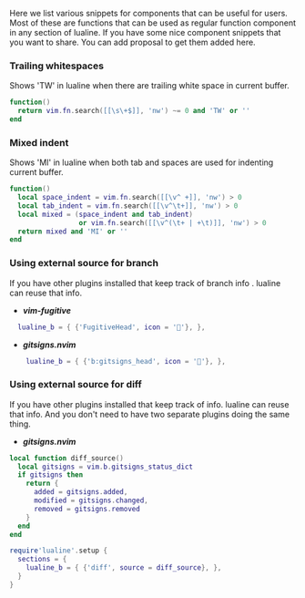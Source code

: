 Here we list various snippets for components that can be useful
for users. Most of these are functions that can be used as regular
function component in any section of lualine. If you have some
nice component snippets that you want to share. You can add proposal
to get them added here.

### Trailing whitespaces
Shows 'TW' in lualine when there are trailing white space in current
buffer.
```lua
function()
  return vim.fn.search([[\s\+$]], 'nw') ~= 0 and 'TW' or ''
end
```

### Mixed indent
Shows 'MI' in lualine when both tab and spaces are used for indenting
current buffer.
```lua
function()
  local space_indent = vim.fn.search([[\v^ +]], 'nw') > 0
  local tab_indent = vim.fn.search([[\v^\t+]], 'nw') > 0
  local mixed = (space_indent and tab_indent)
                 or vim.fn.search([[\v^(\t+ | +\t)]], 'nw') > 0
  return mixed and 'MI' or ''
end
```

### Using external source for branch
If you have other plugins installed that keep track of
branch info . lualine can reuse that info.
- ***vim-fugitive***

```lua
  lualine_b = { {'FugitiveHead', icon = ''}, },
```

- ***gitsigns.nvim***

```lua
    lualine_b = { {'b:gitsigns_head', icon = ''}, },
```

### Using external source for diff
If you have other plugins installed that keep track of
info. lualine can reuse that info. And you don't need
to have two separate plugins doing the same thing.

- ***gitsigns.nvim***

```lua
local function diff_source()
  local gitsigns = vim.b.gitsigns_status_dict
  if gitsigns then
    return {
      added = gitsigns.added,
      modified = gitsigns.changed,
      removed = gitsigns.removed
    }
  end
end

require'lualine'.setup {
  sections = {
    lualine_b = { {'diff', source = diff_source}, },
  }
}
```
